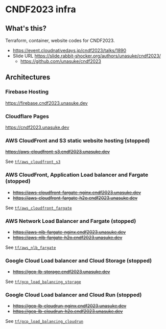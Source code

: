 # CNDF2023 infra

## What's this?

Terraform, container, website codes for CNDF2023.

- <https://event.cloudnativedays.jp/cndf2023/talks/1890>
- Slide URL <https://slide.rabbit-shocker.org/authors/unasuke/cndf2023/>
  * <https://github.com/unasuke/cndf2023>

## Architectures

### Firebase Hosting

<https://firebase.cndf2023.unasuke.dev>

### Cloudflare Pages

<https://cndf2023.unasuke.dev>

### AWS CloudFront and S3 static website hosting (stopped)

~~https://aws-cloudfront-s3.cndf2023.unasuke.dev~~

See [`tf/aws_cloudfront_s3`](/tf/aws_cloudfront_s3/)

### AWS CloudFront, Application Load balancer and Fargate (stopped)

* ~~https://aws-cloudfront-fargate-nginx.cndf2023.unasuke.dev~~
* ~~https://aws-cloudfront-fargate-h2o.cndf2023.unasuke.dev~~

See [`tf/aws_cloudfront_fargate`](/tf/aws_cloudfront_fargate/)

### AWS Network Load Balancer and Fargate (stopped)

* ~~https://aws-nlb-fargate-nginx.cndf2023.unasuke.dev~~
* ~~https://aws-nlb-fargate-h2o.cndf2023.unasuke.dev~~

See [`tf/aws_nlb_fargate`](/tf/aws_nlb_fargate/)

### Google Cloud Load balancer and Cloud Storage (stopped)

* ~~https://gcp-lb-storage.cndf2023.unasuke.dev~~

See [`tf/gcp_load_balancing_storage`](/tf/gcp_load_balancing_storage/)

### Google Cloud Load balancer and Cloud Run (stopped)

* ~~https://gcp-lb-cloudrun-nginx.cndf2023.unasuke.dev~~
* ~~https://gcp-lb-cloudrun-h2o.cndf2023.unasuke.dev~~

See [`tf/gcp_load_balancing_cloudrun`](/tf/gcp_load_balancing_cloudrun/)
